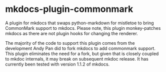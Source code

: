 # mkdocs-plugin-commonmark

A plugin for mkdocs that swaps python-markdown for mistletoe to bring CommonMark support to mkdocs. Please note, this plugin monkey-patches mkdocs as there are not plugin hooks for changing the renderer.

The majority of the code to support this plugin comes from the development Andy Pan did to fork mkdocs to add commonmark support. This plugin eliminates the need for a fork, but given that is closely coupled to mkdoc internals, it may break on subsequent mkdoc release. It has currently been tested with version 1.1.2 of mkdocs.

